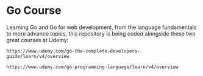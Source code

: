 # Go Course
Learning Go and Go for web development, from the language fundamentals to more advance topics, this repository is being coded alongside these two great courses at Udemy:

	https://www.udemy.com/go-the-complete-developers-guide/learn/v4/overview

	https://www.udemy.com/go-programming-language/learn/v4/overview